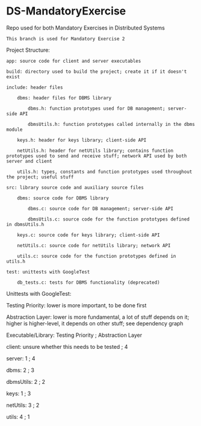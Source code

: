 # DS-MandatoryExercise
Repo used for both Mandatory Exercises in Distributed Systems

    This branch is used for Mandatory Exercise 2

Project Structure:

    app: source code for client and server executables

    build: directory used to build the project; create it if it doesn't exist

    include: header files

        dbms: header files for DBMS library

            dbms.h: function prototypes used for DB management; server-side API

            dbmsUtils.h: function prototypes called internally in the dbms module

        keys.h: header for keys library; client-side API
        
        netUtils.h: header for netUtils library; contains function prototypes used to send and receive stuff; network API used by both server and client

        utils.h: types, constants and function prototypes used throughout the project; useful stuff

    src: library source code and auxiliary source files

        dbms: source code for DBMS library
    
            dbms.c: source code for DB management; server-side API
    
            dbmsUtils.c: source code for the function prototypes defined in dbmsUtils.h
    
        keys.c: source code for keys library; client-side API
        
        netUtils.c: source code for netUtils library; network API
    
        utils.c: source code for the function prototypes defined in utils.h

    test: unittests with GoogleTest

        db_tests.c: tests for DBMS functionality (deprecated)

Unittests with GoogleTest:

Testing Priority: lower is more important, to be done first

Abstraction Layer: lower is more fundamental, a lot of stuff depends on it;
higher is higher-level, it depends on other stuff; see dependency graph

Executable/Library: Testing Priority ; Abstraction Layer 

client: unsure whether this needs to be tested ; 4

server: 1 ; 4

dbms: 2 ; 3

dbmsUtils: 2 ; 2 

keys: 1 ; 3

netUtils: 3 ; 2

utils: 4 ; 1
